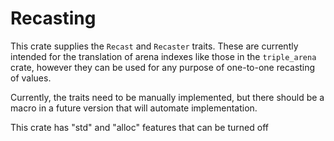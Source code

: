 # Recasting

This crate supplies the `Recast` and `Recaster` traits. These are currently intended for the
translation of arena indexes like those in the `triple_arena` crate, however they can be used for
any purpose of one-to-one recasting of values.

Currently, the traits need to be manually implemented, but there should be a macro in a future
version that will automate implementation.

This crate has "std" and "alloc" features that can be turned off
